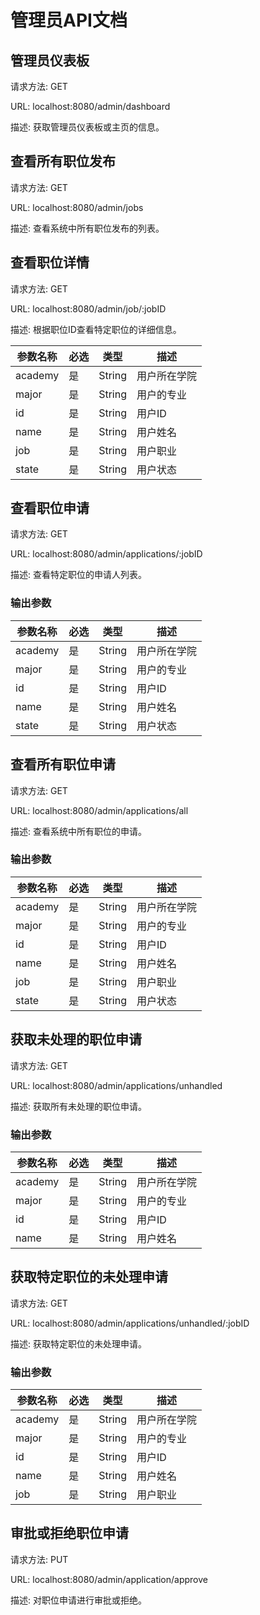 # 管理员API文档

## 管理员仪表板
请求方法: GET

URL: localhost:8080/admin/dashboard

描述: 获取管理员仪表板或主页的信息。

## 查看所有职位发布

请求方法: GET

URL: localhost:8080/admin/jobs

描述: 查看系统中所有职位发布的列表。

## 查看职位详情

请求方法: GET

URL: localhost:8080/admin/job/:jobID

描述: 根据职位ID查看特定职位的详细信息。

| 参数名称 | 必选 | 类型   | 描述         |
|----------|------|--------|--------------|
| academy  | 是   | String | 用户所在学院 |
| major    | 是   | String | 用户的专业   |
| id       | 是   | String | 用户ID       |
| name     | 是   | String | 用户姓名     |
| job      | 是   | String | 用户职业     |
| state    | 是   | String | 用户状态     |


## 查看职位申请

请求方法: GET

URL: localhost:8080/admin/applications/:jobID

描述: 查看特定职位的申请人列表。

### 输出参数
| 参数名称 | 必选 | 类型   | 描述         |
|----------|------|--------|--------------|
| academy  | 是   | String | 用户所在学院 |
| major    | 是   | String | 用户的专业   |
| id       | 是   | String | 用户ID       |
| name     | 是   | String | 用户姓名     |
| state    | 是   | String | 用户状态     |

## 查看所有职位申请

请求方法: GET

URL: localhost:8080/admin/applications/all

描述: 查看系统中所有职位的申请。

### 输出参数

| 参数名称 | 必选 | 类型   | 描述         |
|----------|------|--------|--------------|
| academy  | 是   | String | 用户所在学院 |
| major    | 是   | String | 用户的专业   |
| id       | 是   | String | 用户ID       |
| name     | 是   | String | 用户姓名     |
| job      | 是   | String | 用户职业     |
| state    | 是   | String | 用户状态     |

## 获取未处理的职位申请

请求方法: GET

URL: localhost:8080/admin/applications/unhandled

描述: 获取所有未处理的职位申请。

### 输出参数

| 参数名称 | 必选 | 类型   | 描述         |
|----------|------|--------|--------------|
| academy  | 是   | String | 用户所在学院 |
| major    | 是   | String | 用户的专业   |
| id       | 是   | String | 用户ID       |
| name     | 是   | String | 用户姓名     |

## 获取特定职位的未处理申请
请求方法: GET

URL: localhost:8080/admin/applications/unhandled/:jobID

描述: 获取特定职位的未处理申请。

### 输出参数

| 参数名称 | 必选 | 类型   | 描述         |
|----------|------|--------|--------------|
| academy  | 是   | String | 用户所在学院 |
| major    | 是   | String | 用户的专业   |
| id       | 是   | String | 用户ID       |
| name     | 是   | String | 用户姓名     |
| job      | 是   | String | 用户职业     |

## 审批或拒绝职位申请

请求方法: PUT

URL: localhost:8080/admin/application/approve

描述: 对职位申请进行审批或拒绝。



